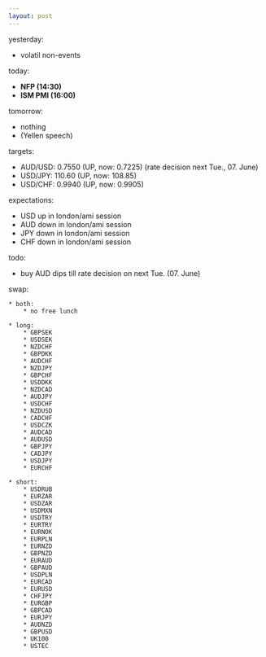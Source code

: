 ```yaml
---
layout: post
---
```


yesterday:

* volatil non-events


today:

* **NFP (14:30)**
* **ISM PMI (16:00)**


tomorrow:

* nothing
* (Yellen speech)


targets:

* AUD/USD: 0.7550 (UP, now: 0.7225) (rate decision next Tue., 07. June)
* USD/JPY: 110.60 (UP, now: 108.85)
* USD/CHF: 0.9940 (UP, now: 0.9905)


expectations:

* USD up in london/ami session
* AUD down in london/ami session
* JPY down in london/ami session
* CHF down in london/ami session


todo:

* buy AUD dips till rate decision on next Tue. (07. June)





swap:

	* both:
		* no free lunch
		
	* long:
		* GBPSEK
		* USDSEK
		* NZDCHF
		* GBPDKK
		* AUDCHF
		* NZDJPY
		* GBPCHF
		* USDDKK
		* NZDCAD
		* AUDJPY
		* USDCHF
		* NZDUSD
		* CADCHF
		* USDCZK
		* AUDCAD
		* AUDUSD
		* GBPJPY
		* CADJPY
		* USDJPY
		* EURCHF

	* short:
		* USDRUB
		* EURZAR
		* USDZAR
		* USDMXN
		* USDTRY
		* EURTRY
		* EURNOK
		* EURPLN
		* EURNZD
		* GBPNZD
		* EURAUD
		* GBPAUD
		* USDPLN
		* EURCAD
		* EURUSD
		* CHFJPY
		* EURGBP
		* GBPCAD
		* EURJPY
		* AUDNZD
		* GBPUSD
		* UK100
		* USTEC
